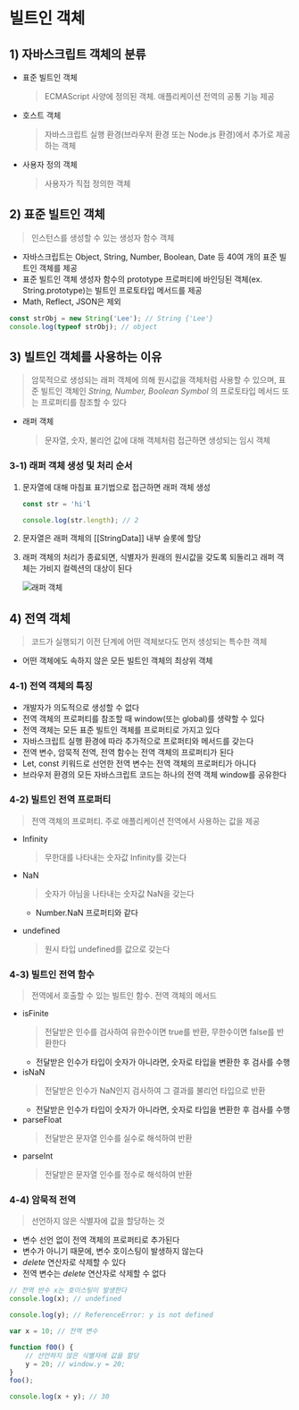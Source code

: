 # 빌트인 객체

## 1) 자바스크립트 객체의 분류

-   표준 빌트인 객체
    > ECMAScript 사양에 정의된 객체. 애플리케이션 전역의 공통 기능 제공
-   호스트 객체
    > 자바스크립트 실행 환경(브라우저 환경 또는 Node.js 환경)에서 추가로 제공하는 객체
-   사용자 정의 객체
    > 사용자가 직접 정의한 객체

## 2) 표준 빌트인 객체

> 인스턴스를 생성할 수 있는 생성자 함수 객체

-   자바스크립트는 Object, String, Number, Boolean, Date 등 40여 개의 표준 빌트인 객체를 제공
-   표준 빌트인 객체 생성자 함수의 prototype 프로퍼티에 바인딩된 객체(ex. String.prototype)는 빌트인 프로토타입 메서드를 제공
-   Math, Reflect, JSON은 제외

```js
const strObj = new String('Lee'); // String {'Lee'}
console.log(typeof strObj); // object
```

## 3) 빌트인 객체를 사용하는 이유

> 암묵적으로 생성되는 래퍼 객체에 의해 원시값을 객체처럼 사용할 수 있으며, 표준 빌트인 객체인 _String, Number, Boolean Symbol_ 의 프로토타입 메서드 또는 프로퍼티를 참조할 수 있다

-   래퍼 객체
    > 문자열, 숫자, 불리언 값에 대해 객체처럼 접근하면 생성되는 임시 객체

### 3-1) 래퍼 객체 생성 및 처리 순서

1. 문자열에 대해 마침표 표기법으로 접근하면 래퍼 객체 생성

    ```js
    const str = 'hi'l

    console.log(str.length); // 2
    ```

2. 문자열은 래퍼 객체의 [[StringData]] 내부 슬롯에 할당
3. 래퍼 객체의 처리가 종료되면, 식별자가 원래의 원시값을 갖도록 되돌리고 래퍼 객체는 가비지 컬렉션의 대상이 된다

    ![래퍼 객체](https://github.com/namu56/modern-javascript-study/assets/107787137/7b68c6b5-6818-4416-bbe8-223e1170647c)

## 4) 전역 객체

> 코드가 실행되기 이전 단계에 어떤 객체보다도 먼저 생성되는 특수한 객체

-   어떤 객체에도 속하지 않은 모든 빌트인 객체의 최상위 객체

### 4-1) 전역 객체의 특징

-   개발자가 의도적으로 생성할 수 없다
-   전역 객체의 프로퍼티를 참조할 때 window(또는 global)를 생략할 수 있다
-   전역 객체는 모든 표준 빌트인 객체를 프로퍼티로 가지고 있다
-   자바스크립트 실행 환경에 따라 추가적으로 프로퍼티와 메서드를 갖는다
-   전역 변수, 암묵적 전역, 전역 함수는 전역 객체의 프로퍼티가 된다
-   Let, const 키워드로 선언한 전역 변수는 전역 객체의 프로퍼티가 아니다
-   브라우저 환경의 모든 자바스크립트 코드는 하나의 전역 객체 window를 공유한다

### 4-2) 빌트인 전역 프로퍼티

> 전역 객체의 프로퍼티. 주로 애플리케이션 전역에서 사용하는 값을 제공

-   Infinity
    > 무한대를 나타내는 숫자값 Infinity를 갖는다
-   NaN
    > 숫자가 아님을 나타내는 숫자값 NaN을 갖는다
    -   Number.NaN 프로퍼티와 같다
-   undefined

    > 원시 타입 undefined를 값으로 갖는다

### 4-3) 빌트인 전역 함수

> 전역에서 호출할 수 있는 빌트인 함수. 전역 객체의 메서드

-   isFinite
    > 전달받은 인수를 검사하여 유한수이면 true를 반환, 무한수이면 false를 반환한다
    -   전달받은 인수가 타입이 숫자가 아니라면, 숫자로 타입을 변환한 후 검사를 수행
-   isNaN
    > 전달받은 인수가 NaN인지 검사하여 그 결과를 불리언 타입으로 반환
    -   전달받은 인수가 타입이 숫자가 아니라면, 숫자로 타입을 변환한 후 검사를 수행
-   parseFloat
    > 전달받은 문자열 인수를 실수로 해석하여 반환
-   parseInt
    > 전달받은 문자열 인수를 정수로 해석하여 반환

### 4-4) 암묵적 전역

> 선언하지 않은 식별자에 값을 할당하는 것

-   변수 선언 없이 전역 객체의 프로퍼티로 추가된다
-   변수가 아니기 때문에, 변수 호이스팅이 발생하지 않는다
-   _delete_ 연산자로 삭제할 수 있다
-   전역 변수는 _delete_ 연산자로 삭제할 수 없다

```js
// 전역 반수 x는 호이스팅이 발생한다
console.log(x); // undefined

console.log(y); // ReferenceError: y is not defined

var x = 10; // 전역 변수

function f00() {
    // 선언하지 않은 식별자에 값을 할당
    y = 20; // window.y = 20;
}
foo();

console.log(x + y); // 30
```

